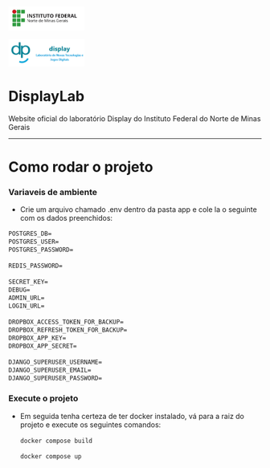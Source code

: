 <p>
  <img src="https://raw.githubusercontent.com/vytorrennan/DisplayLab/main/app/revista/static/imgs/paginaDePost/nascimentoVirtualDisplayLab/ifnmg.jpg" width="30%"/>
</p>
<p>
  <img src="https://raw.githubusercontent.com/vytorrennan/DisplayLab/main/app/revista/static/imgs/paginaDePost/nascimentoVirtualDisplayLab/logoNomeDiplay.png" width="30%"/>
</p>

# DisplayLab
Website oficial do laboratório Display do Instituto Federal do Norte de Minas Gerais

---

# Como rodar o projeto
### Variaveis de ambiente
- Crie um arquivo chamado .env dentro da pasta app e cole la o seguinte com os dados preenchidos:
```
POSTGRES_DB=
POSTGRES_USER=
POSTGRES_PASSWORD=

REDIS_PASSWORD=

SECRET_KEY=
DEBUG=
ADMIN_URL=
LOGIN_URL=

DROPBOX_ACCESS_TOKEN_FOR_BACKUP=
DROPBOX_REFRESH_TOKEN_FOR_BACKUP=
DROPBOX_APP_KEY=
DROPBOX_APP_SECRET=

DJANGO_SUPERUSER_USERNAME=
DJANGO_SUPERUSER_EMAIL=
DJANGO_SUPERUSER_PASSWORD=
```

### Execute o projeto
- Em seguida tenha certeza de ter docker instalado, vá para a raiz do projeto e execute os seguintes comandos:

  `docker compose build`

  `docker compose up`
